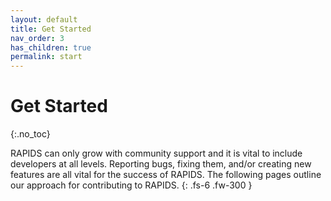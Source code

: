 ```yaml
---
layout: default
title: Get Started
nav_order: 3
has_children: true
permalink: start
---
```


# Get Started
{:.no_toc}

RAPIDS can only grow with community support and it is vital to include developers at all levels. Reporting bugs, fixing them, and/or creating new features are all vital for the success of RAPIDS. The following pages outline our approach for contributing to RAPIDS.
{: .fs-6 .fw-300 }
